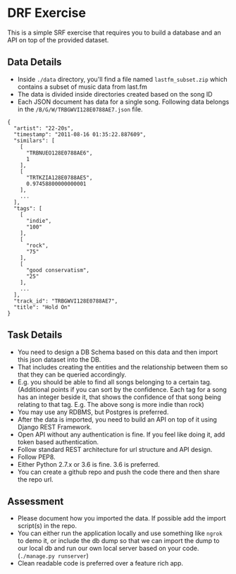 #  DRF Exercise

This is a simple SRF exercise that requires you to build a database and an API on top of the provided dataset.

## Data Details

 - Inside `./data` directory, you'll find a file named `lastfm_subset.zip` which contains a subset of music data from last.fm
 - The data is divided inside directories created based on the song ID
 - Each JSON document has data for a single song. Following data belongs in the `/B/G/W/TRBGWVI128E0788AE7.json` file.

```
{
  "artist": "22-20s",
  "timestamp": "2011-08-16 01:35:22.887609",
  "similars": [
    [
      "TRBNUEO128E0788AE6",
      1
    ],
    [
      "TRTKZIA128E0788AE5",
      0.97458800000000001
    ],
    ...
  ],
  "tags": [
    [
      "indie",
      "100"
    ],
    [
      "rock",
      "75"
    ],
    [
      "good conservatism",
      "25"
    ],
    ...
  ],
  "track_id": "TRBGWVI128E0788AE7",
  "title": "Hold On"
}
```

## Task Details

 - You need to design a DB Schema based on this data and then import this json dataset into the DB.
 - That includes creating the entities and the relationship between them so that they can be queried accordingly.
 - E.g. you should be able to find all songs belonging to a certain tag. (Additional points if you can sort by the confidence. Each tag for a song has an integer beside it, that shows the confidence of that song being relating to that tag. E.g. The above song is more indie than rock)
 - You may use any RDBMS, but Postgres is preferred.
 - After the data is imported, you need to build an API on top of it using Django REST Framework.
 - Open API without any authentication is fine. If you feel like doing it, add token based authentication.
 - Follow standard REST architecture for url structure and API design.
 - Follow PEP8.
 - Either Python 2.7.x or 3.6 is fine. 3.6 is preferred.
 - You can create a github repo and push the code there and then share the repo url.

## Assessment

 - Please document how you imported the data. If possible add the import script(s) in the repo.
 - You can either run the application locally and use something like `ngrok` to demo it, or include the db dump so that we can import the dump to our local db and run our own local server based on your code. (`./manage.py runserver`)
 - Clean readable code is preferred over a feature rich app.